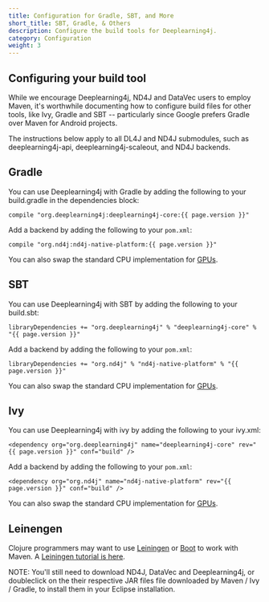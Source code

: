 ```yaml
---
title: Configuration for Gradle, SBT, and More
short_title: SBT, Gradle, & Others
description: Configure the build tools for Deeplearning4j.
category: Configuration
weight: 3
---
```


## Configuring your build tool

While we encourage Deeplearning4j, ND4J and DataVec users to employ Maven, it's worthwhile documenting how to configure build files for other tools, like Ivy, Gradle and SBT -- particularly since Google prefers Gradle over Maven for Android projects. 

The instructions below apply to all DL4J and ND4J submodules, such as deeplearning4j-api, deeplearning4j-scaleout, and ND4J backends.

## Gradle

You can use Deeplearning4j with Gradle by adding the following to your build.gradle in the dependencies block:

    compile "org.deeplearning4j:deeplearning4j-core:{{ page.version }}"

Add a backend by adding the following to your `pom.xml`:

    compile "org.nd4j:nd4j-native-platform:{{ page.version }}"

You can also swap the standard CPU implementation for [GPUs](./gpu-cpu-setup).

## SBT

You can use Deeplearning4j with SBT by adding the following to your build.sbt:

    libraryDependencies += "org.deeplearning4j" % "deeplearning4j-core" % "{{ page.version }}"

Add a backend by adding the following to your `pom.xml`:

    libraryDependencies += "org.nd4j" % "nd4j-native-platform" % "{{ page.version }}"

You can also swap the standard CPU implementation for [GPUs](./gpu-cpu-setup).

## Ivy

You can use Deeplearning4j with ivy by adding the following to your ivy.xml:

    <dependency org="org.deeplearning4j" name="deeplearning4j-core" rev="{{ page.version }}" conf="build" />


Add a backend by adding the following to your `pom.xml`:

    <dependency org="org.nd4j" name="nd4j-native-platform" rev="{{ page.version }}" conf="build" />

You can also swap the standard CPU implementation for [GPUs](./gpu-cpu-setup).

## Leinengen

Clojure programmers may want to use [Leiningen](https://github.com/technomancy/leiningen/) or [Boot](http://boot-clj.com/) to work with Maven. A [Leiningen tutorial is here](https://github.com/technomancy/leiningen/blob/master/doc/TUTORIAL.md).

NOTE: You'll still need to download ND4J, DataVec and Deeplearning4j, or doubleclick on the their respective JAR files file downloaded by Maven / Ivy / Gradle, to install them in your Eclipse installation.
